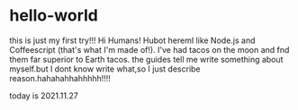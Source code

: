 # hello-world
this is just my first try!!!
Hi Humans!
Hubot heremI like Node.js and Coffeescript (that's what I'm made of!).
I've had tacos on the moon and fnd them far superior to Earth tacos.
the guides tell me write something about myself.but I dont know write what,so I just describe reason.hahahahhahhhhh!!!!

today is 2021.11.27
